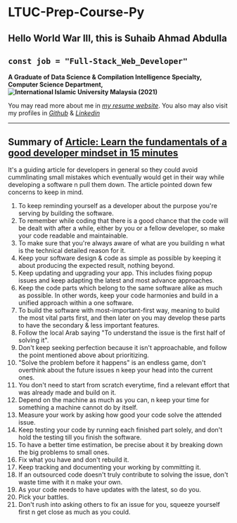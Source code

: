 # LTUC-Prep-Course-Py

## Hello World War III, this is Suhaib Ahmad Abdulla

## `const job = "Full-Stack_Web_Developer"`

**A Graduate of Data Science & Compilation Intelligence Specialty, Computer Science Department, ![International Islamic University Malaysia (2021)](https://www.iium.edu.my/v2/wp-content/uploads/2021/03/IIUM-Logo-Award-Winning-Tagline-Left.png)** 

You may read more about me in *[my resume website](https://suhaib.info)*. You also may also visit my profiles in *[Github](https://github.com/makkahwi/)* & *[Linkedin](https://www.linkedin.com/in/makkahwi/)*

---

## Summary of [Article: Learn the fundamentals of a good developer mindset in 15 minutes](https://www.freecodecamp.org/news/learn-the-fundamentals-of-a-good-developer-mindset-in-15-minutes-81321ab8a682/)

It's a guiding article for developers in general so they could avoid cummlinating small mistakes which eventually would get in their way while developing a software n pull them down. The article pointed down few concerns to keep in mind.

1. To keep reminding yourself as a developer about the purpose you're serving by building the software. 
2. To remember while coding that there is a good chance that the code will be dealt with after a while, either by you or a fellow developer, so make your code readable and maintainable. 
3. To make sure that you're always aware of what are you building n what is the technical detailed reason for it.
4. Keep your software design & code as simple as possible by keeping it about producing the expected result, nothing beyond. 
5. Keep updating and upgrading your app. This includes fixing popup issues and keep adapting the latest and most advance approaches. 
6. Keep the code parts which belong to the same software alike as much as possible. In other words, keep your code harmonies and build in a unified approach within a one software.
7. To build the software with most-important-first way, meaning to build the most vital parts first, and then later on you may develop these parts to have the secondary & less important features.
8. Follow the local Arab saying "To understand the issue is the first half of solving it".
9. Don't keep seeking perfection because it isn't approachable, and follow the point mentioned above about prioritizing.
10. "Solve the problem before it happens" is an endless game, don't overthink about the future issues n keep your head into the current ones.
11. You don't need to start from scratch everytime, find a relevant effort that was already made and build on it.
12. Depend on the machine as much as you can, n keep your time for something a machine cannot do by itself.
13. Measure your work by asking how good your code solve the attended issue.
14. Keep testing your code by running each finished part solely, and don't hold the testing till you finish the software.
15. To have a better time estimation, be precise about it by breaking down the big problems to small ones.
16. Fix what you have and don't rebuild it.
17. Keep tracking and documenting your working by committing it.
18. If an outsourced code doesn't truly contribute to solving the issue, don't waste time with it n make your own.
19. As your code needs to have updates with the latest, so do you.
20. Pick your battles.
21. Don't rush into asking others to fix an issue for you, squeeze yourself first n get close as much as you could.
